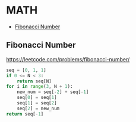 # MATH

+ [Fibonacci Number](#fibonacci-number)
<!---->
## Fibonacci Number

https://leetcode.com/problems/fibonacci-number/

```python
seq = [0, 1, 1]
if 0 <= N < 3:
    return seq[N]
for i in range(3, N + 1):
    new_num = seq[-2] + seq[-1]
    seq[0] = seq[1]
    seq[1] = seq[2]
    seq[2] = new_num
return seq[-1]
```
